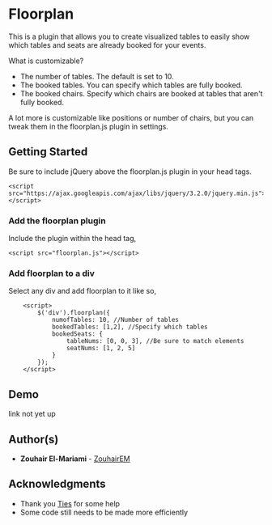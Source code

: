 # Floorplan
This is a plugin that allows you to create visualized tables to easily show which tables and seats are already booked for your events.

What is customizable?
* The number of tables. The default is set to 10.
* The booked tables. You can specify which tables are fully booked.
* The booked chairs. Specify which chairs are booked at tables that aren't fully booked.

A lot more is customizable like positions or number of chairs, but you can tweak them in the floorplan.js plugin in settings.

## Getting Started

Be sure to include jQuery above the floorplan.js plugin in your head tags.

```
<script src="https://ajax.googleapis.com/ajax/libs/jquery/3.2.0/jquery.min.js"></script>
```

### Add the floorplan plugin

Include the plugin within the head tag,

```
<script src="floorplan.js"></script>
```


### Add floorplan to a div
Select any div and add floorplan to it like so,
```<div></div>
    <script>
        $('div').floorplan({
            numofTables: 10, //Number of tables
            bookedTables: [1,2], //Specify which tables
            bookedSeats: {
                tableNums: [0, 0, 3], //Be sure to match elements
                seatNums: [1, 2, 5]
            }
        });
    </script>
```
## Demo
link not yet up

## Author(s)

* **Zouhair El-Mariami**  - [ZouhairEM](https://github.com/https://github.com/ZouhairEM)

## Acknowledgments

* Thank you [Ties](https://github.com/https://github.com/Indoguy) for some help
* Some code still needs to be made more efficiently
